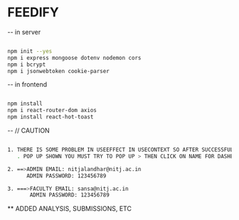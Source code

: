 # FEEDIFY

-- in server
```bash

npm init --yes
npm i express mongoose dotenv nodemon cors
npm i bcrypt  
npm i jsonwebtoken cookie-parser
```

-- in frontend
```bash

npm install
npm i react-router-dom axios
npm install react-hot-toast

```
-- // CAUTION
```bash

1. THERE IS SOME PROBLEM IN USEEFFECT IN USECONTEXT SO AFTER SUCCESSFUL LOGGED IN 
   . POP UP SHOWN YOU MUST TRY TO POP UP > THEN CLICK ON NAME FOR DASHBOARD.....

2. ==>ADMIN EMAIL: nitjalandhar@nitj.ac.in
      ADMIN PASSWORD: 123456789

3. ===>FACULTY EMAIL: sansa@nitj.ac.in
       ADMIN PASSWORD: 123456789

```
** ADDED ANALYSIS, SUBMISSIONS, ETC


